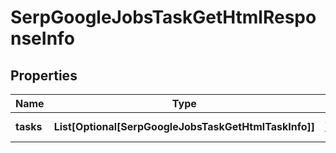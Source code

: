 # SerpGoogleJobsTaskGetHtmlResponseInfo


## Properties

| Name | Type | Description | Notes |
|------------ | ------------- | ------------- | -------------|
**tasks** | **List[Optional[SerpGoogleJobsTaskGetHtmlTaskInfo]]** | array of tasks |[optional]|